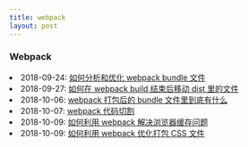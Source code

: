 ```yaml
---
title: webpack
layout: post
---
```


### Webpack

<li>2018-09-24: <a href="/2018/09/24/webpack-bundle-analyzer.html">如何分析和优化 webpack bundle 文件</a></li>

<li>2018-09-27: <a href="/2018/09/27/issues-webpack-file-management.html">如何在 webpack build 结束后移动 dist 里的文件</a></li>

<li>2018-10-06: <a href="/2018/10/06/webpack-what-in-bundle.html">webpack 打包后的 bundle 文件里到底有什么</a></li>

<li>2018-10-07: <a href="/2018/10/07/webpack-code-splitting.html">webpack 代码切割 </a></li>

<li>2018-10-09: <a href="/2018/10/09/webpack-caching.html">如何利用 webpack 解决浏览器缓存问题</a></li>

<li>2018-10-09: <a href="/2018/10/10/webpack-css-extract.html">如何利用 webpack 优化打包 CSS 文件</a></li>

